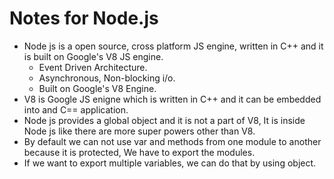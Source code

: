 # Notes for Node.js

- Node js is a open source, cross platform JS engine, written in C++ and it is built on Google's V8 JS engine.
  - Event Driven Architecture.
  - Asynchronous, Non-blocking i/o.
  - Built on Google's V8 Engine.
- V8 is Google JS enigne which is written in C++ and it can be embedded into and C== application.
- Node js provides a global object and it is not a part of V8, It is inside Node js like there are more super powers other than V8.
- By default we can not use var and methods from one module to another because it is protected, We have to export the modules.
- If we want to export multiple variables, we can do that by using object.
 